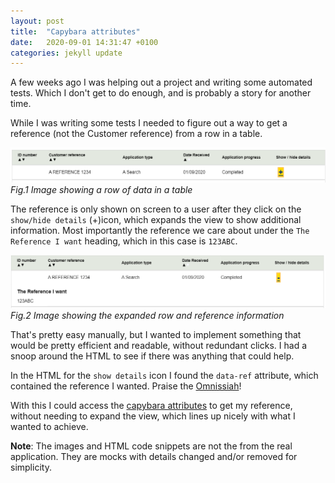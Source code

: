 ```yaml
---
layout: post
title:  "Capybara attributes"
date:   2020-09-01 14:31:47 +0100
categories: jekyll update
---
```


A few weeks ago I was helping out a project and writing some automated tests. Which I don't get to do enough, and is probably a story
for another time.

While I was writing some tests I needed to figure out a way to get a reference (not the Customer reference) from a row in a table.

![Standard table row of data](/images/2020-09-01-row.PNG)
*Fig.1 Image showing a row of data in a table*


The reference is only shown on screen to a user after they click on the `show/hide details` (+)icon, which expands the view to show additional information.
Most importantly the reference we care about under the `The Reference I want` heading, which in this case is `123ABC`.

![Expanded table row of data](/images/2020-09-01-expanded_row.PNG)
*Fig.2 Image showing the expanded row and reference information*

That's pretty easy manually, but I wanted to implement something that would be pretty efficient and readable, without redundant clicks.
I had a snoop around the HTML to see if there was anything that could help.

In the HTML for the `show details` icon I found the `data-ref` attribute, which contained the reference I wanted.
Praise the [Omnissiah]!

<script src="https://gist.github.com/flynnbops/d829eb6360e72adcaf91b34be0ef845b.js"></script>

With this I could access the [capybara attributes] to get my reference, without needing to expand the view, which lines up nicely with what I wanted to achieve.


**Note**: The images and HTML code snippets are not the from the real application. They are mocks with details changed and/or removed for simplicity. 


[capybara attributes]: https://rubydoc.info/github/jnicklas/capybara/master/Capybara/Node/Elementhttps://rubydoc.info/github/jnicklas/capybara/master/Capybara/Node/Element
[Omnissiah]: https://warhammer40k.fandom.com/wiki/Machine_God
